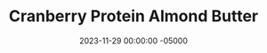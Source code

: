 ---
layout: post
title:  "Cranberry Protein Almond Butter"
date:   2023-11-29 00:00:00 -05000
categories: 
- Recipes
- Sweet Spreads
permalink: /recipes/cran-almond
image: /assets/Food/Sweet Spreads/Flavored Nut Butters/flavored-pb-cran-almond.jpg
ing: cranalmond-ing
facts: cranalmond-facts
Prep: 10
Rest: 
Cook: 
Source1: 
Source2: 
whisk: https://s.samsungfood.com/ojODH
tags: 
- nut butter
- peanut butter
- almond butter
- pistachio butter
- blend
- natural nut butter
- creamy
- chunky
- fruity
- protein
- whey
- spread
- sandwich
- almond extract
- applesauce
- unsweetened applesauce
Description: I love myself a classic natural nut butter, but sometimes I like to mix it up with various different flavors. It's sweet but sugar free, healthy, and lower in fat, since some of the nuts are replaced with fruit or other ingredients. I've also added a scoop of protein powder to add some more protein, since there is proportionally less nuts than regular nut butter.
Instructions: 
- In a food processor, blend together the nuts until a smooth nut butter is formed. Scrape down the sides every minute or so. This should take about 5-10 minutes<br><br>

- Then, choose your flavor, and blend in the rest of the ingredients with the salt (optional, depending on the saltiness of your nuts), sweetener (liquid monk fruit or stevia), and protein powder (unflavored whey)<br><br>

- Cranberry Almond - use almonds as your nut, along with 3 oz (85 g) fresh cranberries, 1/4 cup (60 g) unsweetened applesauce, and 1/2 tsp (2.5 g) almond extract<br><br>

- For my other flavored nut butters, check out the links below<br>
- <a href="choc-pb">Chocolate Banana Protein Peanut Butter</a><br>
- <a href="straw-mint">Strawberry Mint Protein Pistachio Butter</a><br>
---